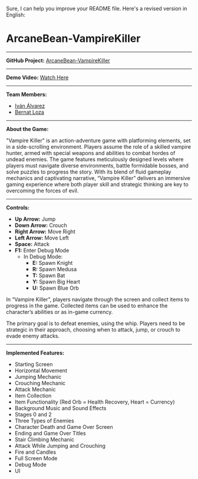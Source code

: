 Sure, I can help you improve your README file. Here's a revised version in English:

# ArcaneBean-VampireKiller

-------------------------------------

**GitHub Project:** [ArcaneBean-VampireKiller](https://github.com/Ivalpe/ArcaneBean-VampireKiller)

-------------------------------------

**Demo Video:** [Watch Here](https://www.youtube.com/watch?v=r7lXTLfv9Mk)

------------------------------------

**Team Members:**
- [Iván Álvarez](https://github.com/Ivalpe)
- [Bernat Loza](https://github.com/Bernifoxjedi)

------------------------------------

**About the Game:**

"Vampire Killer" is an action-adventure game with platforming elements, set in a side-scrolling environment. Players assume the role of a skilled vampire hunter, armed with special weapons and abilities to combat hordes of undead enemies. The game features meticulously designed levels where players must navigate diverse environments, battle formidable bosses, and solve puzzles to progress the story. With its blend of fluid gameplay mechanics and captivating narrative, “Vampire Killer” delivers an immersive gaming experience where both player skill and strategic thinking are key to overcoming the forces of evil.

-----------------------------------

**Controls:**

- **Up Arrow:** Jump
- **Down Arrow:** Crouch
- **Right Arrow:** Move Right
- **Left Arrow:** Move Left
- **Space:** Attack
- **F1:** Enter Debug Mode
    - In Debug Mode:
        - **E:** Spawn Knight
        - **R:** Spawn Medusa
        - **T:** Spawn Bat
        - **Y:** Spawn Big Heart
        - **U:** Spawn Blue Orb

In “Vampire Killer”, players navigate through the screen and collect items to progress in the game. Collected items can be used to enhance the character’s abilities or as in-game currency.

The primary goal is to defeat enemies, using the whip. Players need to be strategic in their approach, choosing when to attack, jump, or crouch to evade enemy attacks.

------------------------------------

**Implemented Features:**

- Starting Screen
- Horizontal Movement
- Jumping Mechanic
- Crouching Mechanic
- Attack Mechanic
- Item Collection
- Item Functionality (Red Orb = Health Recovery, Heart = Currency)
- Background Music and Sound Effects
- Stages 0 and 2
- Three Types of Enemies
- Character Death and Game Over Screen
- Ending and Game Over Titles
- Stair Climbing Mechanic
- Attack While Jumping and Crouching
- Fire and Candles
- Full Screen Mode
- Debug Mode
- UI